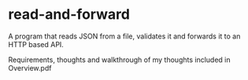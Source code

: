 # read-and-forward
A program that reads JSON from a file, validates it and forwards it to an HTTP based API.

Requirements, thoughts and walkthrough of my thoughts included in Overview.pdf
